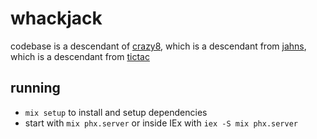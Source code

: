 # whackjack

codebase is a descendant of [crazy8](https://github.com/jackharrhy/crazy8), which is a descendant from [jahns](https://github.com/jackharrhy/jahns), which is a descendant from [tictac](https://github.com/jackharrhy/tictac)

## running

- `mix setup` to install and setup dependencies
- start with `mix phx.server` or inside IEx with `iex -S mix phx.server`
